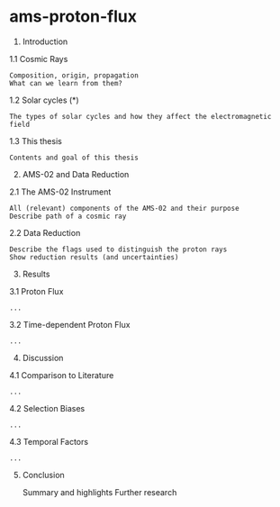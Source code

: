 # ams-proton-flux


1. Introduction

1.1 Cosmic Rays

    Composition, origin, propagation
    What can we learn from them?

1.2 Solar cycles (*)

    The types of solar cycles and how they affect the electromagnetic field

1.3 This thesis

    Contents and goal of this thesis
    

2. AMS-02 and Data Reduction

2.1 The AMS-02 Instrument

    All (relevant) components of the AMS-02 and their purpose
    Describe path of a cosmic ray

2.2 Data Reduction

    Describe the flags used to distinguish the proton rays
    Show reduction results (and uncertainties)


3. Results

3.1 Proton Flux

    ...

3.2 Time-dependent Proton Flux

    ...


4. Discussion

4.1 Comparison to Literature

    ...

4.2 Selection Biases

    ...

4.3 Temporal Factors

    ...


5. Conclusion

    Summary and highlights
    Further research